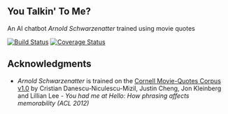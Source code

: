 ## You Talkin' To Me?

An AI chatbot *Arnold Schwarzenatter* trained using movie quotes

[![Build Status](https://travis-ci.org/jhole89/you-talkin-to-me.svg?branch=master)](https://travis-ci.org/jhole89/you-talkin-to-me)
[![Coverage Status](https://coveralls.io/repos/github/jhole89/you-talkin-to-me/badge.svg?branch=master)](https://coveralls.io/github/jhole89/you-talkin-to-me?branch=master)

## Acknowledgments

* *Arnold Schwarzenatter* is trained on the [Cornell Movie-Quotes Corpus v1.0](https://www.cs.uic.edu/~liub/FBS/sentiment-analysis.html#lexicon)
by Cristian Danescu-Niculescu-Mizil, Justin Cheng, Jon Kleinberg and Lillian Lee -
*You had me at Hello: How phrasing affects memorability (ACL 2012)*